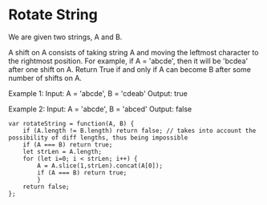 # Rotate String

We are given two strings, A and B.

A shift on A consists of taking string A and moving the leftmost character to the rightmost position. For example, if A = 'abcde', then it will be 'bcdea' after one shift on A. Return True if and only if A can become B after some number of shifts on A.

Example 1:
Input: A = 'abcde', B = 'cdeab'
Output: true

Example 2:
Input: A = 'abcde', B = 'abced'
Output: false

```
var rotateString = function(A, B) {
    if (A.length != B.length) return false; // takes into account the possibility of diff lengths, thus being impossible
    if (A === B) return true;
    let strLen = A.length;   
    for (let i=0; i < strLen; i++) {
        A = A.slice(1,strLen).concat(A[0]);
        if (A === B) return true;
        }
    return false;
}; 
```
